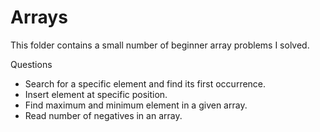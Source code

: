 # Arrays
This folder contains a small number of beginner array problems I solved.

Questions
- Search for a specific element and find its first occurrence.
- Insert element at specific position.
- Find maximum and minimum element in a given array.
- Read number of negatives in an array. 
